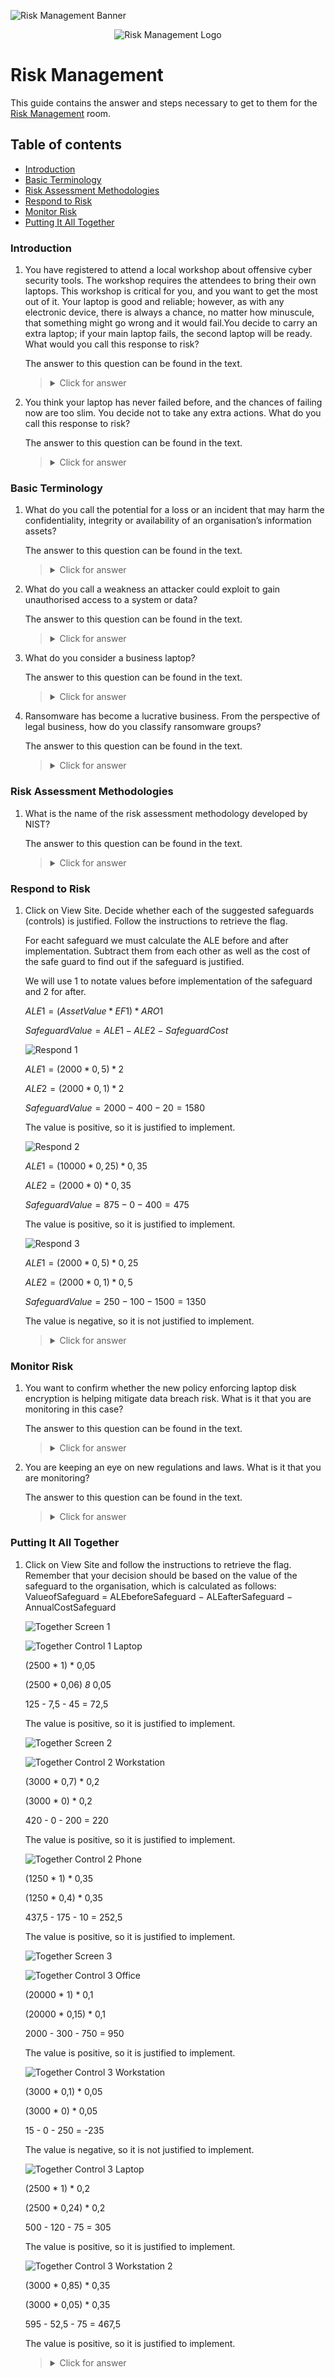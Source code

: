 ![Risk Management Banner](https://github.com/Kevinovitz/TryHackMe_Writeups/raw/main/seriskmanagement/Risk_Management_Banner.png)

<p align="center">
   <img src="https://github.com/Kevinovitz/TryHackMe_Writeups/raw/main/seriskmanagement/Risk_Management_Cover.png" alt="Risk Management Logo">
</p>

# Risk Management

This guide contains the answer and steps necessary to get to them for the [Risk Management](https://tryhackme.com/room/seriskmanagement) room.

## Table of contents

- [Introduction](#introduction)
- [Basic Terminology](#basic-terminology)
- [Risk Assessment Methodologies](#risk-assessment-methodologies)
- [Respond to Risk](#respond-to-risk)
- [Monitor Risk](#monitor-risk)
- [Putting It All Together](#putting-it-all-together)

### Introduction

1. You have registered to attend a local workshop about offensive cyber security tools. The workshop requires the attendees to bring their own laptops. This workshop is critical for you, and you want to get the most out of it. Your laptop is good and reliable; however, as with any electronic device, there is always a chance, no matter how minuscule, that something might go wrong and it would fail.You decide to carry an extra laptop; if your main laptop fails, the second laptop will be ready. What would you call this response to risk?

   The answer to this question can be found in the text.

   ><details><summary>Click for answer</summary>Risk Reduction</details>

2. You think your laptop has never failed before, and the chances of failing now are too slim. You decide not to take any extra actions. What do you call this response to risk?

   The answer to this question can be found in the text.

   ><details><summary>Click for answer</summary>Risk acceptance</details>

### Basic Terminology

1. What do you call the potential for a loss or an incident that may harm the confidentiality, integrity or availability of an organisation’s information assets?

   The answer to this question can be found in the text.

   ><details><summary>Click for answer</summary>Risk</details>

2. What do you call a weakness an attacker could exploit to gain unauthorised access to a system or data?

   The answer to this question can be found in the text.

   ><details><summary>Click for answer</summary>Vulnerability</details>

3. What do you consider a business laptop?

   The answer to this question can be found in the text.

   ><details><summary>Click for answer</summary>Asset</details>

4. Ransomware has become a lucrative business. From the perspective of legal business, how do you classify ransomware groups?

   The answer to this question can be found in the text.

   ><details><summary>Click for answer</summary>Threat</details>

### Risk Assessment Methodologies

1. What is the name of the risk assessment methodology developed by NIST?

   The answer to this question can be found in the text.

   ><details><summary>Click for answer</summary>NIST SP 800-30</details>

### Respond to Risk

1. Click on View Site. Decide whether each of the suggested safeguards (controls) is justified. Follow the instructions to retrieve the flag.

   For eacht safeguard we must calculate the ALE before and after implementation. Subtract them from each other as well as the cost of the safe guard to find out if the safeguard is justified.

   We will use 1 to notate values before implementation of the safeguard and 2 for after.

   $ALE1 = (AssetValue * EF1) * ARO1$

   $SafeguardValue = ALE1 - ALE2 - SafeguardCost$

   ![Respond 1](https://github.com/Kevinovitz/TryHackMe_Writeups/raw/main/seriskmanagement/Risk_Management_Respond_1.png)

   $ALE1 = (2000 * 0,5) * 2$

   $ALE2 = (2000 * 0,1) * 2$

   $SafeguardValue = 2000 - 400 - 20 = 1580$

   The value is positive, so it is justified to implement.

   ![Respond 2](https://github.com/Kevinovitz/TryHackMe_Writeups/raw/main/seriskmanagement/Risk_Management_Respond_2.png)

   $ALE1 = (10000 * 0,25) * 0,35$

   $ALE2 = (2000 * 0) * 0,35$

   $SafeguardValue = 875 - 0 - 400 = 475$

   The value is positive, so it is justified to implement.

   ![Respond 3](https://github.com/Kevinovitz/TryHackMe_Writeups/raw/main/seriskmanagement/Risk_Management_Respond_3.png)

   $ALE1 = (2000 * 0,5) * 0,25$

   $ALE2 = (2000 * 0,1) * 0,5$

   $SafeguardValue = 250 - 100 - 1500 = 1350$

   The value is negative, so it is not justified to implement.

   ><details><summary>Click for answer</summary>THM{Excellent_Risk_Management}</details>

### Monitor Risk

1. You want to confirm whether the new policy enforcing laptop disk encryption is helping mitigate data breach risk. What is it that you are monitoring in this case?

   The answer to this question can be found in the text.

   ><details><summary>Click for answer</summary>Effectiveness</details>

2. You are keeping an eye on new regulations and laws. What is it that you are monitoring?

   The answer to this question can be found in the text.

   ><details><summary>Click for answer</summary>Compliance</details>

### Putting It All Together

1. Click on View Site and follow the instructions to retrieve the flag. Remember that your decision should be based on the value of the safeguard to the organisation, which is calculated as follows: ValueofSafeguard = ALEbeforeSafeguard − ALEafterSafeguard − AnnualCostSafeguard

   ![Together Screen 1](https://github.com/Kevinovitz/TryHackMe_Writeups/raw/main/seriskmanagement/Risk_Management_Together_Screen_1.png)
   
   ![Together Control 1 Laptop](https://github.com/Kevinovitz/TryHackMe_Writeups/raw/main/seriskmanagement/Risk_Management_Together_Control_1_Laptop.png)
   
   (2500 * 1) * 0,05

   (2500 * 0,06) *8* 0,05

   125 - 7,5 - 45 = 72,5

   The value is positive, so it is justified to implement.

   ![Together Screen 2](https://github.com/Kevinovitz/TryHackMe_Writeups/raw/main/seriskmanagement/Risk_Management_Together_Screen_2.png)

   ![Together Control 2 Workstation](https://github.com/Kevinovitz/TryHackMe_Writeups/raw/main/seriskmanagement/Risk_Management_Together_Control_2_Workstation.png)

   (3000 * 0,7) * 0,2

   (3000 * 0) * 0,2

   420 - 0 - 200 = 220

   The value is positive, so it is justified to implement.

   ![Together Control 2 Phone](https://github.com/Kevinovitz/TryHackMe_Writeups/raw/main/seriskmanagement/Risk_Management_Together_Control_2_Phone.png)
   
   (1250 * 1) * 0,35

   (1250 * 0,4) * 0,35

   437,5 - 175 - 10 = 252,5

   The value is positive, so it is justified to implement.

   ![Together Screen 3](https://github.com/Kevinovitz/TryHackMe_Writeups/raw/main/seriskmanagement/Risk_Management_Together_Screen_3.png)

   ![Together Control 3 Office](https://github.com/Kevinovitz/TryHackMe_Writeups/raw/main/seriskmanagement/Risk_Management_Together_Control_3_Office.png)

   (20000 * 1) * 0,1

   (20000 * 0,15) * 0,1

   2000 - 300 - 750 = 950

   The value is positive, so it is justified to implement.

   ![Together Control 3 Workstation](https://github.com/Kevinovitz/TryHackMe_Writeups/raw/main/seriskmanagement/Risk_Management_Together_Control_3_Workstation.png)

   (3000 * 0,1) * 0,05

   (3000 * 0) * 0,05

   15 - 0 - 250 = -235

   The value is negative, so it is not justified to implement.

   ![Together Control 3 Laptop](https://github.com/Kevinovitz/TryHackMe_Writeups/raw/main/seriskmanagement/Risk_Management_Together_Control_3_Laptop.png)

   (2500 * 1) * 0,2

   (2500 * 0,24) * 0,2

   500 - 120 - 75 = 305

   The value is positive, so it is justified to implement.

   ![Together Control 3 Workstation 2](https://github.com/Kevinovitz/TryHackMe_Writeups/raw/main/seriskmanagement/Risk_Management_Together_Control_3_Workstation_2.png)

   (3000 * 0,85) * 0,35

   (3000 * 0,05) * 0,35

   595 - 52,5 - 75 = 467,5

   The value is positive, so it is justified to implement.

   ><details><summary>Click for answer</summary>THM{OFFICE_RISK_MANAGED}</details>
